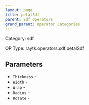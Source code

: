 ```yaml
---
layout: page
title: petalSdf
parent: Sdf Operators
grand_parent: Operator Categories
---
```


Category: sdf

OP Type: raytk.operators.sdf.petalSdf

## Parameters

* `Thickness` - 
* `Width` - 
* `Wrap` - 
* `Radius` - 
* `Rotate` -
